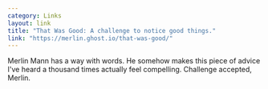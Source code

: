 ```yaml
---
category: Links
layout: link
title: "That Was Good: A challenge to notice good things."
link: "https://merlin.ghost.io/that-was-good/"
---
```


Merlin Mann has a way with words. He somehow makes this piece of advice I've heard
a thousand times actually feel compelling. Challenge accepted, Merlin.

